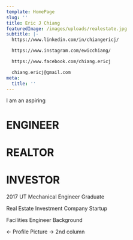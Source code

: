 ```yaml
---
template: HomePage
slug: ''
title: Eric J Chiang
featuredImage: /images/uploads/realestate.jpg
subtitle: |-
  https://www.linkedin.com/in/chiangericj/

  https://www.instagram.com/ewicchiang/

  https://www.facebook.com/chiang.ericj

  chiang.ericj@gmail.com
meta:
  title: ''
---
```

I am an aspiring

# ENGINEER

# REALTOR

# INVESTOR

2017 UT Mechanical Engineer Graduate

Real Estate Investment Company Startup

Facilities Engineer Background



<- Profile Picture -> 2nd column
